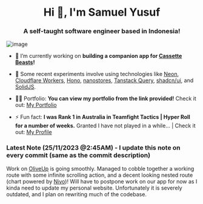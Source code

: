 <h1 align="center">Hi 👋, I'm Samuel Yusuf</h1>
<h3 align="center">A self-taught software engineer based in Indonesia!</h3>

![image](https://media.licdn.com/dms/image/D5616AQG56XhB-m1BWw/profile-displaybackgroundimage-shrink_350_1400/0/1700853551062?e=1706140800&v=beta&t=Z1JOfL_Gwinh87SFhTt66eFmax50xdQR4YvtO0arXJU)

- 🔭 I’m currently working on **building a companion app for [Cassette Beasts](https://store.steampowered.com/app/1321440/Cassette_Beasts/)!**

- 🌱 Some recent experiments involve using technologies like [Neon](neon.tech), [Cloudflare Workers](https://workers.cloudflare.com), [Hono](https://hono.dev), [nanostores](https://github.com/nanostores/nanostores), [Tanstack Query](https://tanstack.com/query/latest), [shadcn/ui](https://ui.shadcn.com), and [SolidJS](https://www.solidjs.com).

- 👨‍💻 Portfolio: **You can view my portfolio from the link provided!** Check it out: [My Portfolio](https://samlikescode.dev)

- ⚡ Fun fact: **I was Rank 1 in Australia in Teamfight Tactics | Hyper Roll for a number of weeks.** Granted I have not played in a while... | Check it out: [My Profile](https://lolchess.gg/profile/oce/goggwell)

### Latest Note (25/11/2023 @2:45AM) - I update this note on every commit (same as the commit description)
Work on [OliveUp](https://github.com/Goggwell/OliveUp) is going smoothly. Managed to cobble together a working route with some infinite scrolling action, and a decent looking nested route (chart powered by [Nivo](https://nivo.rocks))! Will have to postpone work on our app for now as I kinda need to update my personal website. Unfortunately it is severely outdated, and I plan on rewriting much of the codebase.
